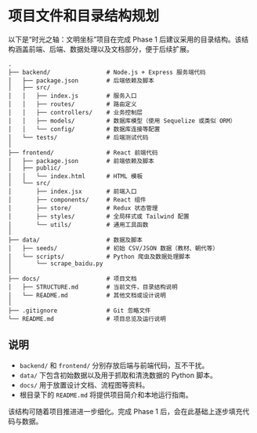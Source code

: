 # 项目文件和目录结构规划

以下是“时光之轴：文明坐标”项目在完成 Phase 1 后建议采用的目录结构。该结构涵盖前端、后端、数据处理以及文档部分，便于后续扩展。

```
.
├── backend/                # Node.js + Express 服务端代码
│   ├── package.json        # 后端依赖及脚本
│   ├── src/
│   │   ├── index.js        # 服务入口
│   │   ├── routes/         # 路由定义
│   │   ├── controllers/    # 业务控制层
│   │   ├── models/         # 数据库模型（使用 Sequelize 或类似 ORM）
│   │   └── config/         # 数据库连接等配置
│   └── tests/              # 后端测试代码
│
├── frontend/               # React 前端代码
│   ├── package.json        # 前端依赖及脚本
│   ├── public/
│   │   └── index.html      # HTML 模板
│   └── src/
│       ├── index.jsx       # 前端入口
│       ├── components/     # React 组件
│       ├── store/          # Redux 状态管理
│       ├── styles/         # 全局样式或 Tailwind 配置
│       └── utils/          # 通用工具函数
│
├── data/                   # 数据及脚本
│   ├── seeds/              # 初始 CSV/JSON 数据（教材、朝代等）
│   └── scripts/            # Python 爬虫及数据处理脚本
│       └── scrape_baidu.py
│
├── docs/                   # 项目文档
│   ├── STRUCTURE.md        # 当前文件，目录结构说明
│   └── README.md           # 其他文档或设计说明
│
├── .gitignore              # Git 忽略文件
└── README.md               # 项目总览及运行说明
```

## 说明
- `backend/` 和 `frontend/` 分别存放后端与前端代码，互不干扰。
- `data/` 下包含初始数据以及用于抓取和清洗数据的 Python 脚本。
- `docs/` 用于放置设计文档、流程图等资料。
- 根目录下的 `README.md` 将提供项目简介和本地运行指南。

该结构可随着项目推进进一步细化。完成 Phase 1 后，会在此基础上逐步填充代码与数据。

